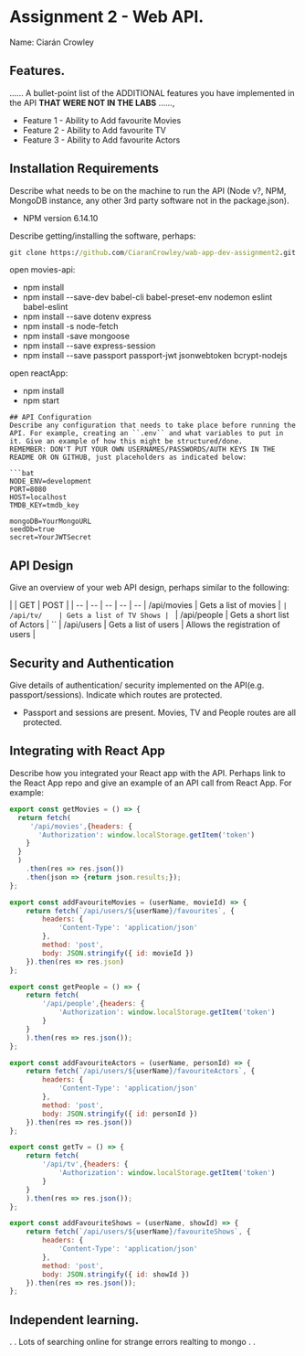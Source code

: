 # Assignment 2 - Web API.

Name: Ciarán Crowley

## Features.

...... A bullet-point list of the ADDITIONAL features you have implemented in the API **THAT WERE NOT IN THE LABS** ......,
 
 + Feature 1 - Ability to Add favourite Movies
 + Feature 2 - Ability to Add favourite TV
 + Feature 3 - Ability to Add favourite Actors

## Installation Requirements

Describe what needs to be on the machine to run the API (Node v?, NPM, MongoDB instance, any other 3rd party software not in the package.json). 
 +  NPM version 6.14.10

Describe getting/installing the software, perhaps:

```bat
git clone https://github.com/CiaranCrowley/wab-app-dev-assignment2.git
```

open movies-api:
 +  npm install
 +  npm install --save-dev babel-cli babel-preset-env nodemon eslint babel-eslint
 +  npm install --save dotenv express
 +  npm install -s node-fetch
 +  npm install -save mongoose
 +  npm install --save express-session
 +  npm install --save passport passport-jwt jsonwebtoken bcrypt-nodejs

open reactApp:
 +  npm install
 +  npm start
 ```
## API Configuration
Describe any configuration that needs to take place before running the API. For example, creating an ``.env`` and what variables to put in it. Give an example of how this might be structured/done.
REMEMBER: DON'T PUT YOUR OWN USERNAMES/PASSWORDS/AUTH KEYS IN THE README OR ON GITHUB, just placeholders as indicated below:

```bat
NODE_ENV=development
PORT=8080
HOST=localhost
TMDB_KEY=tmdb_key

mongoDB=YourMongoURL
seedDb=true
secret=YourJWTSecret
```
## API Design
Give an overview of your web API design, perhaps similar to the following: 

|  |  GET | POST |
| -- | -- | -- | -- | -- 
| /api/movies | Gets a list of movies |
``
| /api/tv/    | Gets a list of TV Shows | 
``
| /api/people | Gets a short list of Actors |
``
| /api/users  | Gets a list of users | Allows the registration of users |

## Security and Authentication
Give details of authentication/ security implemented on the API(e.g. passport/sessions). Indicate which routes are protected.
  + Passport and sessions are present.  Movies, TV and People routes are all protected.

## Integrating with React App

Describe how you integrated your React app with the API. Perhaps link to the React App repo and give an example of an API call from React App. For example: 

~~~Javascript
export const getMovies = () => {
  return fetch(
     '/api/movies',{headers: {
       'Authorization': window.localStorage.getItem('token')
    }
  }
  )
    .then(res => res.json())
    .then(json => {return json.results;});
};

export const addFavouriteMovies = (userName, movieId) => {
    return fetch(`/api/users/${userName}/favourites`, {
        headers: {
            'Content-Type': 'application/json'
        },
        method: 'post',
        body: JSON.stringify({ id: movieId })
    }).then(res => res.json)
};

export const getPeople = () => {
    return fetch(
        '/api/people',{headers: {
            'Authorization': window.localStorage.getItem('token')
        }
    }
    ).then(res => res.json());
};

export const addFavouriteActors = (userName, personId) => {
    return fetch(`/api/users/${userName}/favouriteActors`, {
        headers: {
            'Content-Type': 'application/json'
        },
        method: 'post',
        body: JSON.stringify({ id: personId })
    }).then(res => res.json())
};

export const getTv = () => {
    return fetch(
        '/api/tv',{headers: {
            'Authorization': window.localStorage.getItem('token')
        }
    }
    ).then(res => res.json());
};

export const addFavouriteShows = (userName, showId) => {
    return fetch(`/api/users/${userName}/favouriteShows`, {
        headers: {
            'Content-Type': 'application/json'
        },
        method: 'post',
        body: JSON.stringify({ id: showId })
    }).then(res => res.json());
};
~~~

## Independent learning.

. . Lots of searching online for strange errors realting to mongo . .  
